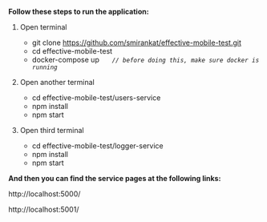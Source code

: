 **Follow these steps to run the application:**

1. Open terminal
   * git clone https://github.com/smirankat/effective-mobile-test.git
   * cd effective-mobile-test
   * docker-compose up      _```   // before doing this, make sure docker is running```_
    
3. Open another terminal
   * cd effective-mobile-test/users-service
   * npm install
   * npm start

4. Open third terminal
   * cd effective-mobile-test/logger-service
   * npm install
   * npm start

**And then you can find the service pages at the following links:**

http://localhost:5000/

http://localhost:5001/




